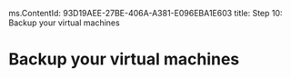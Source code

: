 ms.ContentId: 93D19AEE-27BE-406A-A381-E096EBA1E603
title: Step 10: Backup your virtual machines

# Backup your virtual machines #


